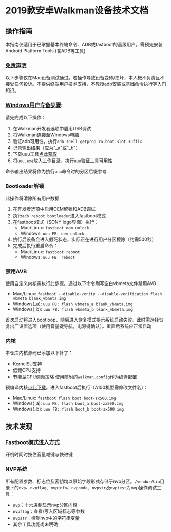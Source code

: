 # 2019款安卓Walkman设备技术文档

## 操作指南

本指南仅适用于已掌握基本终端命令、ADB或fastboot的高级用户。需预先安装Android Platform Tools (含ADB等工具)

### <ins>免责声明</ins>

以下步骤仅在Mac设备测试通过。若操作导致设备变砖/损坏，本人概不负责且不接受任何投诉。不提供终端用户技术支持，不教授adb安装或基础命令执行等入门知识。

### <ins>Windows用户专备步骤</ins>:

请先完成以下操作：

1. 在Walkman开发者选项中启用USB调试
2. 将Walkman连接至Windows电脑
3. 验证adb可用性，执行`adb shell getprop ro.boot.slot_suffix`
4. 记录输出结果（应为"_a"或"_b"）
5. 下载uuu工具[点此获取](https://github.com/nxp-imx/mfgtools/releases/download/uuu_1.5.21/uuu.exe)
6. 将`uuu.exe`放入工作目录，执行`uuu`验证工具可用性

命令输出结果将作为执行`uuu`命令时的分区后缀参考

### Bootloader解锁

此操作将清除所有用户数据
1. 在开发者选项中启用OEM解锁和ADB调试
2. 执行`adb reboot bootloader`进入fastboot模式
3. 在fastboot模式（SONY logo界面）执行：
    - Mac/Linux: `fastboot oem unlock`
    - Windows: `uuu FB: oem unlock`
4. 执行后设备会进入假死状态，实际正在进行用户分区擦除（约需500秒）
5. 完成后执行重启命令：
   - Mac/Linux: `fastboot reboot`
   - Windows: `uuu FB: reboot`

### 禁用AVB

使用自定义内核需执行此步骤。通过以下命令刷写空白vbmeta文件禁用AVB：
- Mac/Linux: `fastboot --disable-verity --disable-verification flash vbmeta blank_vbmeta.img`
- Windows(_a): `uuu FB: flash vbmeta_a blank_vbmeta.img`
- Windows(_b): `uuu FB: flash vbmeta_b blank_vbmeta.img`

首次启动将进入bootloop，随后进入恢复模式提示系统启动失败。此时需选择恢复出厂设置选项（使用音量键导航，电源键确认）。重置后系统应正常启动

### 内核

本仓库内核源码已添加以下补丁：
- KernelSU支持
- 低频CPU支持
- 节能型CPU调频策略
使用随附的`walkman.config`作为编译配置

预编译内核[点此下载](https://github.com/notcbw/2019_android_walkman/releases/tag/v1)。进入fastboot后执行（A100机型需修改文件名）：
- Mac/Linux: `fastboot flash boot boot-zx500.img`
- Windows(_a): `uuu FB: flash boot_a boot-zx500.img`
- Windows(_b): `uuu FB: flash boot_b boot-zx500.img`

## 技术发现

### Fastboot模式进入方式

开机时同时按住音量减键与快进键

### NVP系统

所有配置参数、标志位及密钥均以原始字段形式存储于nvp分区。`/vendor/bin`目录下的`nvp`、`nvpflag`、`nvpinfo`、`nvpnode`、`nvpstr`及`nvptest`为nvp操作调试工具：
- `nvp`：十六进制显示nvp分区内容
- `nvpflag`：查看/写入区域标志等参数
- `nvpstr`：控制nvp中的字符串变量
- 其余工具功能尚未明确
